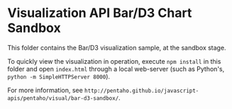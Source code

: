# Visualization API Bar/D3 Chart Sandbox

This folder contains the Bar/D3 visualization sample, at the sandbox stage. 

To quickly view the visualization in operation, execute `npm install` in this folder and open `index.html` through 
a local web-server (such as Python's, `python -m SimpleHTTPServer 8000`).

For more information, see `http://pentaho.github.io/javascript-apis/pentaho/visual/bar-d3-sandbox/`.
